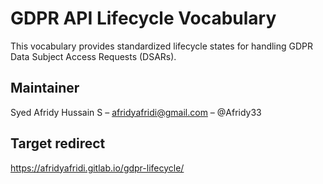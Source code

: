 
# GDPR API Lifecycle Vocabulary

This vocabulary provides standardized lifecycle states for handling GDPR Data Subject Access Requests (DSARs).

## Maintainer
Syed Afridy Hussain S – afridyafridi@gmail.com – @Afridy33 

## Target redirect
https://afridyafridi.gitlab.io/gdpr-lifecycle/
